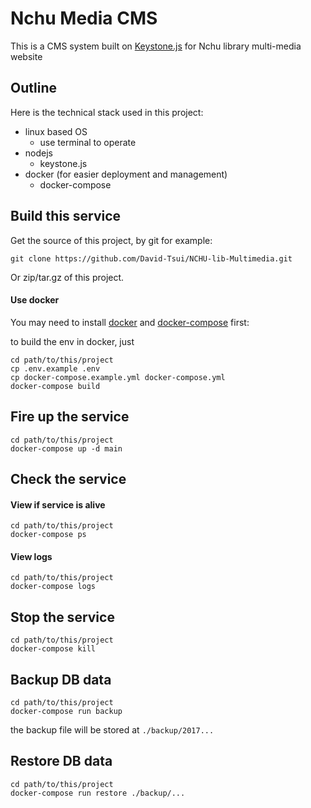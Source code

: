# Nchu Media CMS

This is a CMS system built on [Keystone.js](http://keystonejs.com/) for Nchu library multi-media website

## Outline

Here is the technical stack used in this project:

* linux based OS
  * use terminal to operate
* nodejs
  * keystone.js
* docker (for easier deployment and management)
  * docker-compose

## Build this service

Get the source of this project, by git for example:

```
git clone https://github.com/David-Tsui/NCHU-lib-Multimedia.git
```

Or zip/tar.gz of this project.

#### Use docker

You may need to install [docker](https://www.docker.com/community-edition) and [docker-compose](https://docs.docker.com/compose/install/) first: 

to build the env in docker, just

```
cd path/to/this/project
cp .env.example .env
cp docker-compose.example.yml docker-compose.yml
docker-compose build
```

## Fire up the service

```
cd path/to/this/project
docker-compose up -d main
```

## Check the service

#### View if service is alive

```
cd path/to/this/project
docker-compose ps
```

#### View logs

```
cd path/to/this/project
docker-compose logs
```

## Stop the service

```
cd path/to/this/project
docker-compose kill
```

## Backup DB data

```
cd path/to/this/project
docker-compose run backup
```

the backup file will be stored at `./backup/2017...`

## Restore DB data

```
cd path/to/this/project
docker-compose run restore ./backup/...
```
